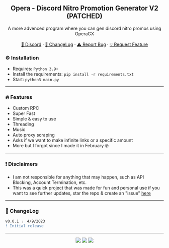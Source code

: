 <div align="center">
 
  <h2 align="center">Opera - Discord Nitro Promotion Generator V2 (PATCHED)</h2>
  <p align="center">
    A more advenced program where you can gen discord nitro promos using OperaGX
    <br />
    <br />
    <a href="https://discord.gg/bestnitro">💬 Discord</a>
    ·
    <a href="https://github.com/sexfrance/Opera-Promo-Gen-V2#-changelog">📜 ChangeLog</a>
    ·
    <a href="https://github.com/sexfrance/Opera-Promo-Gen-V2/issues">⚠️ Report Bug</a>
    ·
    <a href="https://github.com/sexfrance/Opera-Promo-Gen-V2/issues">💡 Request Feature</a>
  </p>
</div>

### ⚙️ Installation

- Requires: `Python 3.9+`
- Install the requirements: `pip install -r requirements.txt`
- Start: `python3 main.py`

---

### 🔥 Features
  - Custom RPC
  - Super Fast
  - Simple & easy to use
  - Threading
  - Music
  - Auto proxy scraping
  - Asks if we want to make infinite links or a specific amount
  - More but I forgot since I made it in February 🤓

---


### ❗ Disclaimers

- I am not responsible for anything that may happen, such as API Blocking, Account Termination, etc.
- This was a quick project that was made for fun and personal use if you want to see further updates, star the repo & create an "issue" [here](https://github.com/sexfrance/Opera-Promo-Gen-V2/issues)

---

### 📜 ChangeLog

```diff
v0.0.1 ⋮ 4/9/2023
! Initial release
```

---

<p align="center">
  <img src="https://img.shields.io/github/license/sexfrance/Opera-Promo-Gen-V2.svg?style=for-the-badge&labelColor=black&color=f429ff&logo=IOTA"/>
  <img src="https://img.shields.io/github/stars/sexfrance/Opera-Promo-Gen-V2.svg?style=for-the-badge&labelColor=black&color=f429ff&logo=IOTA"/>
  <img src="https://img.shields.io/github/languages/top/sexfrance/Opera-Promo-Gen-V2.svg?style=for-the-badge&labelColor=black&color=f429ff&logo=python"/>
</p>
